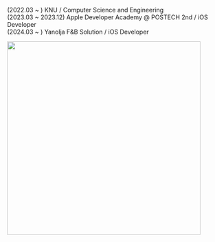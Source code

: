 

(2022.03 ~ ) KNU / Computer Science and Engineering
<br>
(2023.03 ~ 2023.12) Apple Developer Academy @ POSTECH 2nd / iOS Developer
<br>
(2024.03 ~ ) Yanolja F&B Solution / iOS Developer
<br>

<img src= https://github.com/bokoo14/bokoo14/assets/97583162/72d48be6-893a-4222-9fc7-f4c3b4dd8a46 width="450"/>

